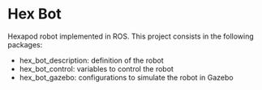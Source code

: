 # Hex Bot
Hexapod robot implemented in ROS.
This project consists in the following packages:
* hex_bot_description: definition of the robot
* hex_bot_control: variables to control the robot
* hex_bot_gazebo: configurations to simulate the robot in Gazebo
